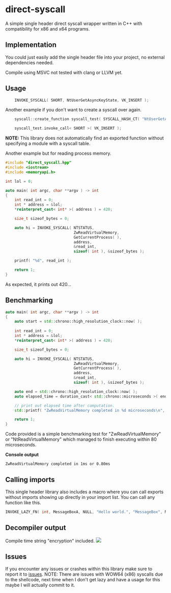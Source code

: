 
# direct-syscall

A simple single header direct syscall wrapper written in C++ with compatibility for x86 and x64 programs.


## Implementation

You could just easily add the single header file into your project, no external dependencies needed.

Compile using MSVC not tested with clang or LLVM yet.


## Usage


```cpp
    INVOKE_SYSCALL( SHORT, NtUserGetAsyncKeyState, VK_INSERT );
```

Another example if you don't want to create a syscall over again.

```cpp
    syscall::create_function syscall_test( SYSCALL_HASH_CT( "NtUserGetAsyncKeyState" ) );

    syscall_test.invoke_call< SHORT >( VK_INSERT );
```

<b>NOTE: </b> This library does not automatically find an exported function without specifying a module with a syscall table.

Another example but for reading process memory.

```cpp
#include "direct_syscall.hpp"
#include <iostream>
#include <memoryapi.h>

int lol = 0;

auto main( int argc, char **argv ) -> int
{
    int read_int = 0;
    int * address = &lol;
    *reinterpret_cast< int* >( address ) = 420;

    size_t sizeof_bytes = 0;

    auto hi = INVOKE_SYSCALL( NTSTATUS,
                              ZwReadVirtualMemory,
                              GetCurrentProcess( ),
                              address,
                              &read_int,
                              sizeof( int ), &sizeof_bytes );

    printf( "%d", read_int );

    return 1;
}
```

As expected, it prints out 420...

## Benchmarking
```cpp
auto main( int argc, char **argv ) -> int
{
    auto start = std::chrono::high_resolution_clock::now( );
    
    int read_int = 0;
    int * address = &lol;
    *reinterpret_cast< int* >( address ) = 420;

    size_t sizeof_bytes = 0;

    auto hi = INVOKE_SYSCALL( NTSTATUS,
                              ZwReadVirtualMemory,
                              GetCurrentProcess( ),
                              address,
                              &read_int,
                              sizeof( int ), &sizeof_bytes );

    auto end = std::chrono::high_resolution_clock::now( );
    auto elapsed_time = duration_cast< std::chrono::microseconds >( end - start ).count( );

    // print out elapsed time after computation.
    std::printf( "ZwReadVirtualMemory completed in %d microseconds\n", elapsed_time );

    return 1;
}
```

Code provided is a simple benchmarking test for "ZwReadVirtualMemory" or "NtReadVirtualMemory" which managed to finish executing within 80 microseconds.

<b>Console output </b>
```
ZwReadVirtualMemory completed in 1ms or 0.80ms
```

## Calling imports
This single header library also includes a macro where you can call exports without imports showing up directly in your import list.
You can call any function like this.

```cpp
INVOKE_LAZY_FN( int, MessageBoxA, NULL, "Hello world.", "MessageBox", MB_OK );
```

## Decompiler output
Compile time string "encryption" included.
![](https://i.imgur.com/XQUspS2.png)

## Issues
If you encounter any issues or crashes within this library make sure to report it to [issues](https://github.com/linux-pe/direct-syscall/issues).
NOTE: There are issues with WOW64 (x86) syscalls due to the shellcode, next time when I don't get lazy and have a usage for this maybe I will actually commit to it.
